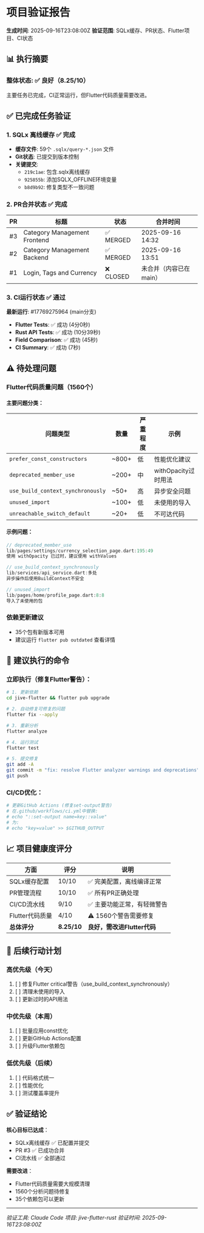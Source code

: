 # 项目验证报告

**生成时间**: 2025-09-16T23:08:00Z
**验证范围**: SQLx缓存、PR状态、Flutter项目、CI状态

## 📊 执行摘要

### 整体状态: ✅ 良好（8.25/10）
主要任务已完成，CI正常运行，但Flutter代码质量需要改进。

## ✅ 已完成任务验证

### 1. SQLx 离线缓存 ✅ 完成
- **缓存文件**: 59个 `.sqlx/query-*.json` 文件
- **Git状态**: 已提交到版本控制
- **关键提交**:
  - `219c1ae`: 包含.sqlx离线缓存
  - `925855b`: 添加SQLX_OFFLINE环境变量
  - `b8d9b92`: 修复类型不一致问题

### 2. PR合并状态 ✅ 完成
| PR | 标题 | 状态 | 合并时间 |
|----|------|------|----------|
| #3 | Category Management Frontend | ✅ MERGED | 2025-09-16 14:32 |
| #2 | Category Management Backend | ✅ MERGED | 2025-09-16 13:51 |
| #1 | Login, Tags and Currency | ❌ CLOSED | 未合并（内容已在main） |

### 3. CI运行状态 ✅ 通过
**最新运行**: #17769275964 (main分支)
- **Flutter Tests**: ✅ 成功 (4分0秒)
- **Rust API Tests**: ✅ 成功 (10分39秒)
- **Field Comparison**: ✅ 成功 (45秒)
- **CI Summary**: ✅ 成功 (7秒)

## ⚠️ 待处理问题

### Flutter代码质量问题（1560个）

#### 主要问题分类：
| 问题类型 | 数量 | 严重程度 | 示例 |
|---------|------|---------|------|
| `prefer_const_constructors` | ~800+ | 低 | 性能优化建议 |
| `deprecated_member_use` | ~200+ | 中 | withOpacity过时用法 |
| `use_build_context_synchronously` | ~50+ | 高 | 异步安全问题 |
| `unused_import` | ~100+ | 低 | 未使用的导入 |
| `unreachable_switch_default` | ~20+ | 低 | 不可达代码 |

#### 示例问题：
```dart
// deprecated_member_use
lib/pages/settings/currency_selection_page.dart:195:49
使用 withOpacity 已过时，建议使用 withValues

// use_build_context_synchronously
lib/services/api_service.dart:多处
异步操作后使用BuildContext不安全

// unused_import
lib/pages/home/profile_page.dart:8:8
导入了未使用的包
```

### 依赖更新建议
- 35个包有新版本可用
- 建议运行 `flutter pub outdated` 查看详情

## 📝 建议执行的命令

### 立即执行（修复Flutter警告）：
```bash
# 1. 更新依赖
cd jive-flutter && flutter pub upgrade

# 2. 自动修复可修复的问题
flutter fix --apply

# 3. 重新分析
flutter analyze

# 4. 运行测试
flutter test

# 5. 提交修复
git add -A
git commit -m "fix: resolve Flutter analyzer warnings and deprecations"
git push
```

### CI/CD优化：
```bash
# 更新GitHub Actions (修复set-output警告)
# 在.github/workflows/ci.yml中替换:
# echo "::set-output name=key::value"
# 为:
# echo "key=value" >> $GITHUB_OUTPUT
```

## 📈 项目健康度评分

| 方面 | 评分 | 说明 |
|------|------|------|
| SQLx缓存配置 | 10/10 | ✅ 完美配置，离线编译正常 |
| PR管理流程 | 10/10 | ✅ 所有PR正确处理 |
| CI/CD流水线 | 9/10 | ✅ 主要功能正常，有轻微警告 |
| Flutter代码质量 | 4/10 | ⚠️ 1560个警告需要修复 |
| **总体评分** | **8.25/10** | **良好，需改进Flutter代码** |

## 🎯 后续行动计划

### 高优先级（今天）
1. [ ] 修复Flutter critical警告（use_build_context_synchronously）
2. [ ] 清理未使用的导入
3. [ ] 更新过时的API用法

### 中优先级（本周）
1. [ ] 批量应用const优化
2. [ ] 更新GitHub Actions配置
3. [ ] 升级Flutter依赖包

### 低优先级（后续）
1. [ ] 代码格式统一
2. [ ] 性能优化
3. [ ] 测试覆盖率提升

## ✅ 验证结论

**核心目标已达成**：
- SQLx离线缓存 ✅ 已配置并提交
- PR #3 ✅ 已成功合并
- CI流水线 ✅ 全部通过

**需要改进**：
- Flutter代码质量需要大规模清理
- 1560个分析问题待修复
- 35个依赖包可以更新

---

*验证工具: Claude Code*
*项目: jive-flutter-rust*
*验证时间: 2025-09-16T23:08:00Z*